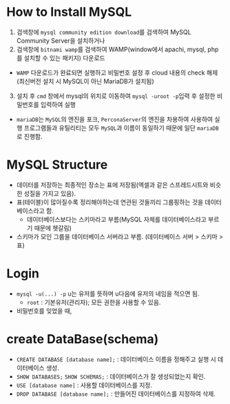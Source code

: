 # How to Install MySQL

1. 검색창에 `mysql community edition download`를 검색하여 MySQL Community Server을 설치하거나
2. 검색창에 `bitnami wamp`를 검색하여 WAMP(window에서 apachi, mysql, php를 설치할 수 있는 패키지) 다운로드
  - `WAMP` 다운로드가 완료되면 실행하고 비밀번호 설정 후 cloud 내용의 check 해제(최신버전 설치 시 MySQL이 아닌 MariaDB가 설치됨)
3. 설치 후 `cmd` 창에서 mysql의 위치로 이동하여 `mysql -uroot -p`입력 후 설정한 비밀번호를 입력하여 실행  

* `mariaDB`는 `MySQL`의 엔진을 포크, `PerconaServer`의 엔진을 차용하여 사용하여 실행 프로그램들과 유틸리티는 모두 `MySQL`과 이름이 동일하기 때문에 일단 `mariaDB`로 진행함.

# MySQL Structure

+ 데이터를 저장하는 최종적인 장소는 표에 저장됨(엑셀과 같은 스프레드시트와 비슷한 성질을 가지고 있음).
+ 표(테이블)이 많아질수록 정리해야하는데 연관된 것들끼리 그룹핑하는 것을 데이터베이스라고 함.
  + 데이터베이스보다는 스키마라고 부름(MySQL 자체를 데이터베이스라고 부르기 때문에 헷갈림)
+ 스키마가 모인 그룹을 데이터베이스 서버라고 부름. (데이터베이스 서버 > 스키마 > 표)

# Login 

+ `mysql -u(...) -p` u는 유저를 뜻하며 u다음에 유저의 네임을 적으면 됨.
  + `root` : 기본유저(관리자); 모든 권한을 사용할 수 있음.
+ 비밀번호를 잊었을 때,

# create DataBase(schema)

+ `CREATE DATABASE [database name];` : 데이터베이스 이름을 정해주고 실행 시 데이터베이스 생성.
+ `SHOW DATABASES;` `SHOW SCHEMAS;` : 데이터베이스가 잘 생성되었는지 확인.
+ `USE [database name]` : 사용할 데이터베이스를 지정.
+ `DROP DATABASE [database name];` : 만들어진 데이터베이스를 지정하여 삭제.